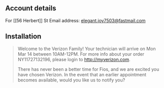 ## Account details
For [[56 Herbert]] St
Email address: elegant.joy7503@fastmail.com

## Installation 

> Welcome to the Verizon Family! Your technician will arrive on Mon Mar 14 between 10AM-12PM. For more info about your order NY11727132196, please login to http://myverizon.com.
> 
> There has never been a better time for Fios, and we are excited you have chosen Verizon. In the event that an earlier appointment becomes available, would you like us to notify you?

